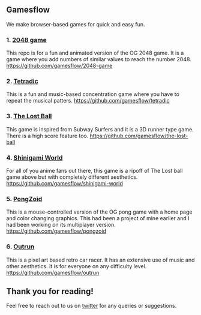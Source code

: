 ## Gamesflow

We make browser-based games for quick and easy fun.

### 1. [2048 game](https://two0four8.onrender.com)

This repo is for a fun and animated version of the OG 2048 game. It is a game where you add numbers of similar values to reach the number 2048. 
https://github.com/gamesflow/2048-game

### 2. [Tetradic](https://tetradic.onrender.com)

This is a fun and music-based concentration game where you have to repeat the musical patters. 
https://github.com/gamesflow/tetradic

### 3. [The Lost Ball](https://thelostball.onrender.com)
This game is inspired from Subway Surfers and it is a 3D runner type game. There is a high score feature too.
https://github.com/gamesflow/the-lost-ball

### 4. [Shinigami World](https://shinigamiworld.onrender.com)
For all of you anime fans out there, this game is a ripoff of The Lost ball game above but with completely different aesthetics.
https://github.com/gamesflow/shinigami-world

### 5. [PongZoid](https://pongzoid.onrender.com)
This is a mouse-controlled version of the OG pong game with a home page and color changing graphics. This had been a project of mine earlier and I had been working on its multiplayer version. 
https://github.com/gamesflow/pongzoid

### 6. [Outrun](https://outrun.onrender.com/)
This is a pixel art based retro car racer. It has an extensive use of music and other aesthetics. It is for everyone on any difficulty level.
https://github.com/gamesflow/outrun

## Thank you for reading!
Feel free to reach out to us on [twitter](https://twitter.com/rainboestrykr) for any queries or suggestions.

